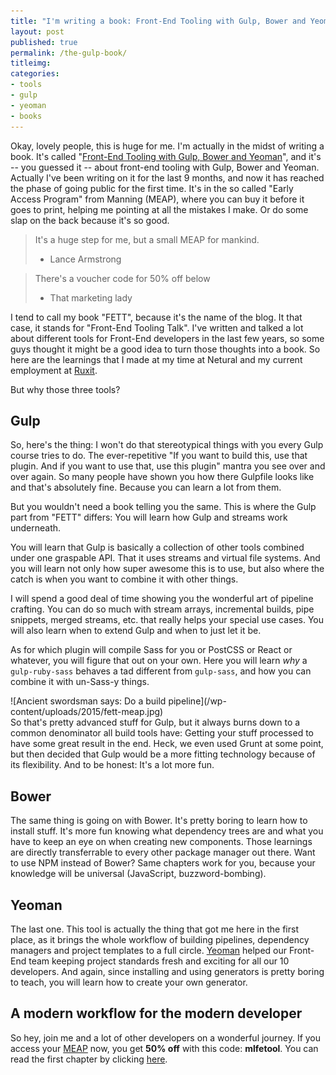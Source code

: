 ```yaml
---
title: "I'm writing a book: Front-End Tooling with Gulp, Bower and Yeoman"
layout: post
published: true
permalink: /the-gulp-book/
titleimg:
categories:
- tools
- gulp
- yeoman
- books
---
```


Okay, lovely people, this is huge for me. I'm actually in the midst of writing a
book. It's called "[Front-End Tooling with Gulp, Bower and Yeoman](https://www.manning.com/books/front-end-tooling-with-gulp-bower-and-yeoman/?a_aid=fettblog&a_bid=238ac06a)", and it's
-- you guessed it -- about front-end tooling with Gulp, Bower and Yeoman. Actually
I've been writing on it for the last 9 months, and now it has reached the phase of
going public for the first time. It's in the so called "Early Access Program" from
Manning (MEAP), where you can buy it before it goes to print, helping me pointing at
all the mistakes I make. Or do some slap on the back because it's so good. 

> It's a huge step for me, but a small MEAP for mankind.
> - Lance Armstrong

> There's a voucher code for 50% off below
> - That marketing lady

I tend to call my book "FETT", because it's the name of the blog. It that case, it stands
for "Front-End Tooling Talk". I've written and talked a lot about
different tools for Front-End developers in the last few years, so some guys thought it might be a good
idea to turn those thoughts into a book. So here are the learnings that I made
at my time at Netural and my current employment at [Ruxit](http://ruxit.com).

But why those three tools?

## Gulp

So, here's the thing: I won't do that stereotypical things with you every Gulp
course tries to do. The ever-repetitive "If you want to build this, use that
plugin. And if you want to use that, use this plugin" mantra you see over and
over again. So many people have shown you how there Gulpfile looks like and that's
absolutely fine. Because you can learn a lot from them.

But you wouldn't need a book telling you the same. This is where the Gulp part
from "FETT" differs: You will learn how Gulp and streams work underneath.

You will learn that Gulp is basically a collection of other tools combined
under one graspable API. That it uses streams and virtual file systems.
And you will learn not only how super awesome this is to use, but also where 
the catch is when you want to combine it with other things.

I will spend a good deal of time showing you the wonderful art
of pipeline crafting. You can do so much with stream arrays, incremental builds,
pipe snippets, merged streams, etc. that really helps your special use cases.
You will also learn when to extend Gulp and when to just let it be.

As for which
plugin will compile Sass for you or PostCSS or React or whatever, you will figure
that out on your own. Here you will learn *why* a `gulp-ruby-sass` behaves a tad
different from `gulp-sass`, and how you can combine it with un-Sass-y things.
<div class="center">
![Ancient swordsman says: Do a build pipeline](/wp-content/uploads/2015/fett-meap.jpg)
</div>
So that's pretty advanced stuff for Gulp, but it always burns down to a common denominator
all build tools have: Getting your stuff processed to have some great result in
the end. Heck, we even used Grunt at some point, but then decided that Gulp would
be a more fitting technology because of its flexibility. And to be honest: It's
a lot more fun.

## Bower

The same thing is going on with Bower. It's pretty boring to learn how to install
stuff. It's more fun knowing what dependency trees are and what you have to keep
an eye on when creating new components. Those learnings are directly transferrable
to every other package manager out there. Want to use NPM instead of Bower? Same
chapters work for you, because your knowledge will be universal (JavaScript, buzzword-bombing).

## Yeoman

The last one. This tool is actually the thing that got me here in the first place,
as it brings the whole workflow of building pipelines, dependency managers and
project templates to a full circle. [Yeoman](http://fettblog.eu/introduction-to-yeoman-slides/) helped our Front-End team keeping project
standards fresh and exciting for all our 10 developers. And again, since installing 
and using generators is pretty boring to teach, you will learn how to create your own generator.

## A modern workflow for the modern developer

So hey, join me and a lot of other developers on a wonderful journey.
If you access your [MEAP](https://www.manning.com/books/front-end-tooling-with-gulp-bower-and-yeoman/?a_aid=fettblog&a_bid=238ac06a) now, you get **50% off** with this code: **mlfetool**. You can read the first
chapter by clicking [here](https://manning-content.s3.amazonaws.com/download/c/9612eac-ea92-4192-a4a5-fc3df4ecf29d/FET_MEAP_ch1.pdf).
